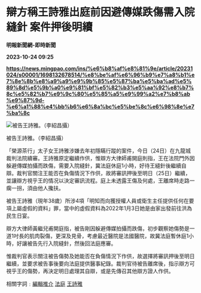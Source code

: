 # 辯方稱王詩雅出庭前因避傳媒跌傷需入院縫針 案件押後明續
**明報新聞網-即時新聞**

**2023-10-24 09:25**

**https://news.mingpao.com/ins/%e6%b8%af%e8%81%9e/article/20231024/s00001/1698132678514/%e8%be%af%e6%96%b9%e7%a8%b1%e7%8e%8b%e8%a9%a9%e9%9b%85%e5%87%ba%e5%ba%ad%e5%89%8d%e5%9b%a0%e9%81%bf%e5%82%b3%e5%aa%92%e8%b7%8c%e5%82%b7%e9%9c%80%e5%85%a5%e9%99%a2%e7%b8%ab%e9%87%9d-%e6%a1%88%e4%bb%b6%e6%8a%bc%e5%be%8c%e6%98%8e%e7%ba%8c**

![被告王詩雅。（李紹昌攝）](https://fs.mingpao.com/ins/20231024/s00001/c5ef36d8d35c96bca14f20651914a872.jpg)

被告王詩雅。（李紹昌攝）

「榮源茶行」太子女王詩雅涉嫌去年初隱瞞行蹤的案件，今日（24日）在九龍城裁判法院續審。王詩雅原定繼續作供，惟辯方大律師甫開庭則指，王在法院門外因躲避傳媒拍攝而跌傷，需要入院縫針，冀法庭休庭1小時，好待王縫針後繼續自辯。裁判官關注王能否在負傷情況下作供，故將審訊押後至明日（25日）繼續，並讓辯方視乎王的情况以決定審訊流程。庭上未透露王傷及何處，王離席時走路一瘸一拐，須由他人攙扶。

被告王詩雅（現年38歲）所涉4項「明知而向獲授權人員或衛生主任提供任何在要項上屬虛假的資料」罪，當中的虛假資料為2022年1月3日她是由家出發前往洪為民生日宴。

辯方大律師黃繼兒甫開庭指，被告剛因躲避傳媒拍攝而跌傷，初步觀察她傷勢是一道1吋長的肌肉裂傷，更深及見骨，考慮最近醫院是法國醫院，故冀法庭暫休庭1小時，好讓被告先行入院縫針，然後回法庭應審。

惟裁判官表示關注被告傷勢及她能否在負傷情況下作供，故選擇將審訊押後至明日繼續，並要求被告事後要向法庭提供醫事紀錄。裁判官待被告離席後，指示辯方可視乎王的傷勢，再決定明日處理其自辯，或是先傳召其他辯方證人作供。

相關字詞﹕[編輯推介](https://news.mingpao.com/ins/%e6%b8%af%e8%81%9e/article/20231024/s00001/php/search2.php?pnssection=all&inssection=all&searchtype=A&keywords=%E7%B7%A8%E8%BC%AF%E6%8E%A8%E4%BB%8B) [法庭](https://news.mingpao.com/ins/%e6%b8%af%e8%81%9e/article/20231024/s00001/php/search2.php?pnssection=all&inssection=all&searchtype=A&keywords=%E6%B3%95%E5%BA%AD) [王詩雅](https://news.mingpao.com/ins/%e6%b8%af%e8%81%9e/article/20231024/s00001/php/search2.php?pnssection=all&inssection=all&searchtype=A&keywords=%E7%8E%8B%E8%A9%A9%E9%9B%85)